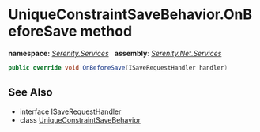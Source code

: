 # UniqueConstraintSaveBehavior.OnBeforeSave method
**namespace:** *[Serenity.Services](../../README.md#serenity.services-namespace)*   **assembly**: *[Serenity.Net.Services](../../README.md)*

```csharp
public override void OnBeforeSave(ISaveRequestHandler handler)
```

## See Also

* interface [ISaveRequestHandler](../ISaveRequestHandler.md)
* class [UniqueConstraintSaveBehavior](../UniqueConstraintSaveBehavior.md)